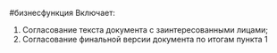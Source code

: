 #бизнесфункция 
Включает:  
1. Согласование текста документа с заинтересованными лицами;  
2. Согласование финальной версии документа по итогам пункта 1
